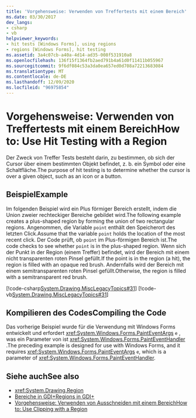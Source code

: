 ```yaml
---
title: 'Vorgehensweise: Verwenden von Treffertests mit einem Bereich'
ms.date: 03/30/2017
dev_langs:
- csharp
- vb
helpviewer_keywords:
- hit tests [Windows Forms], using regions
- regions [Windows Forms], hit testing
ms.assetid: 3a4c07cb-a40a-4d14-ad35-008f531910a8
ms.openlocfilehash: 136f15f1364fb2aed791b4a61d0f11411b055967
ms.sourcegitcommit: 9f6df084c53a3da0ea657ed0d708a72213683084
ms.translationtype: MT
ms.contentlocale: de-DE
ms.lasthandoff: 12/09/2020
ms.locfileid: "96975854"
---
```

# <a name="how-to-use-hit-testing-with-a-region"></a><span data-ttu-id="ff087-102">Vorgehensweise: Verwenden von Treffertests mit einem Bereich</span><span class="sxs-lookup"><span data-stu-id="ff087-102">How to: Use Hit Testing with a Region</span></span>
<span data-ttu-id="ff087-103">Der Zweck von Treffer Tests besteht darin, zu bestimmen, ob sich der Cursor über einem bestimmten Objekt befindet, z. b. ein Symbol oder eine Schaltfläche.</span><span class="sxs-lookup"><span data-stu-id="ff087-103">The purpose of hit testing is to determine whether the cursor is over a given object, such as an icon or a button.</span></span>  
  
## <a name="example"></a><span data-ttu-id="ff087-104">Beispiel</span><span class="sxs-lookup"><span data-stu-id="ff087-104">Example</span></span>  
 <span data-ttu-id="ff087-105">Im folgenden Beispiel wird ein Plus förmiger Bereich erstellt, indem die Union zweier rechteckiger Bereiche gebildet wird.</span><span class="sxs-lookup"><span data-stu-id="ff087-105">The following example creates a plus-shaped region by forming the union of two rectangular regions.</span></span> <span data-ttu-id="ff087-106">Angenommen, die Variable `point` enthält den Speicherort des letzten Click.</span><span class="sxs-lookup"><span data-stu-id="ff087-106">Assume that the variable `point` holds the location of the most recent click.</span></span> <span data-ttu-id="ff087-107">Der Code prüft, ob `point` im Plus-förmigen Bereich ist.</span><span class="sxs-lookup"><span data-stu-id="ff087-107">The code checks to see whether `point` is in the plus-shaped region.</span></span> <span data-ttu-id="ff087-108">Wenn sich der Punkt in der Region (einem Treffer) befindet, wird der Bereich mit einem nicht transparenten roten Pinsel gefüllt.</span><span class="sxs-lookup"><span data-stu-id="ff087-108">If the point is in the region (a hit), the region is filled with an opaque red brush.</span></span> <span data-ttu-id="ff087-109">Andernfalls wird der Bereich mit einem semitransparenten roten Pinsel gefüllt.</span><span class="sxs-lookup"><span data-stu-id="ff087-109">Otherwise, the region is filled with a semitransparent red brush.</span></span>  
  
 [!code-csharp[System.Drawing.MiscLegacyTopics#31](~/samples/snippets/csharp/VS_Snippets_Winforms/System.Drawing.MiscLegacyTopics/CS/Class1.cs#31)]
 [!code-vb[System.Drawing.MiscLegacyTopics#31](~/samples/snippets/visualbasic/VS_Snippets_Winforms/System.Drawing.MiscLegacyTopics/VB/Class1.vb#31)]  
  
## <a name="compiling-the-code"></a><span data-ttu-id="ff087-110">Kompilieren des Codes</span><span class="sxs-lookup"><span data-stu-id="ff087-110">Compiling the Code</span></span>  
 <span data-ttu-id="ff087-111">Das vorherige Beispiel wurde für die Verwendung mit Windows Forms entwickelt und erfordert <xref:System.Windows.Forms.PaintEventArgs> `e` , was ein Parameter von ist <xref:System.Windows.Forms.PaintEventHandler> .</span><span class="sxs-lookup"><span data-stu-id="ff087-111">The preceding example is designed for use with Windows Forms, and it requires <xref:System.Windows.Forms.PaintEventArgs> `e`, which is a parameter of <xref:System.Windows.Forms.PaintEventHandler>.</span></span>  
  
## <a name="see-also"></a><span data-ttu-id="ff087-112">Siehe auch</span><span class="sxs-lookup"><span data-stu-id="ff087-112">See also</span></span>

- <xref:System.Drawing.Region>
- [<span data-ttu-id="ff087-113">Bereiche in GDI+</span><span class="sxs-lookup"><span data-stu-id="ff087-113">Regions in GDI+</span></span>](regions-in-gdi.md)
- [<span data-ttu-id="ff087-114">Vorgehensweise: Verwenden von Ausschneiden mit einem Bereich</span><span class="sxs-lookup"><span data-stu-id="ff087-114">How to: Use Clipping with a Region</span></span>](how-to-use-clipping-with-a-region.md)
